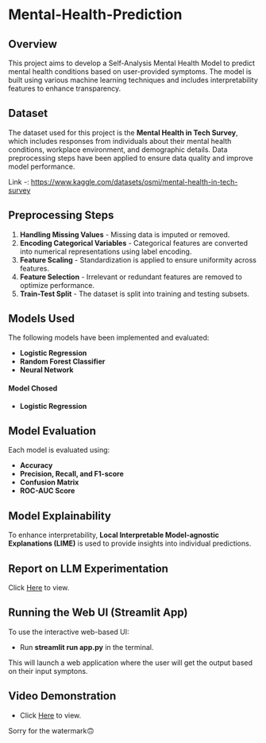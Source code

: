 # Mental-Health-Prediction

## Overview
This project aims to develop a Self-Analysis Mental Health Model to predict mental health conditions based on user-provided symptoms. The model is built using various machine learning techniques and includes interpretability features to enhance transparency.

## Dataset
The dataset used for this project is the **Mental Health in Tech Survey**, which includes responses from individuals about their mental health conditions, workplace environment, and demographic details. Data preprocessing steps have been applied to ensure data quality and improve model performance.

Link -: https://www.kaggle.com/datasets/osmi/mental-health-in-tech-survey

## Preprocessing Steps
1. **Handling Missing Values** - Missing data is imputed or removed.
2. **Encoding Categorical Variables** - Categorical features are converted into numerical representations using label encoding.
3. **Feature Scaling** - Standardization is applied to ensure uniformity across features.
4. **Feature Selection** - Irrelevant or redundant features are removed to optimize performance.
5. **Train-Test Split** - The dataset is split into training and testing subsets.

## Models Used
The following models have been implemented and evaluated:
- **Logistic Regression**
- **Random Forest Classifier**
- **Neural Network**
#### Model Chosed
- **Logistic Regression**

## Model Evaluation
Each model is evaluated using:
- **Accuracy**
- **Precision, Recall, and F1-score**
- **Confusion Matrix**
- **ROC-AUC Score**

## Model Explainability
To enhance interpretability, **Local Interpretable Model-agnostic Explanations (LIME)** is used to provide insights into individual predictions.

## Report on LLM Experimentation 
Click [Here](https://docs.google.com/document/d/1DXcLIiOPVwPwLUHLI4pOqboWF2w5g5ksls4l15v-1PQ/edit?usp=sharing) to view.

## Running the Web UI (Streamlit App)
To use the interactive web-based UI:
- Run **streamlit run app.py** in the terminal.

This will launch a web application where the user will get the output based on their input symptons.

## Video Demonstration
- Click [Here](https://drive.google.com/file/d/1-XVn7GmRxqxC1-NOO9ZGYV7ia7xYVcfe/view?usp=drivesdk ) to view.

Sorry for the watermark🙃



